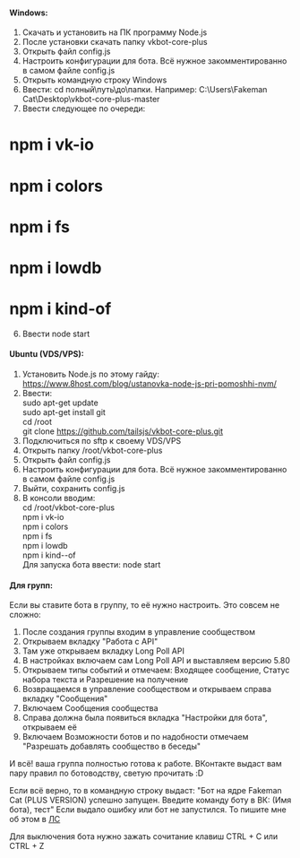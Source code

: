 #### Windows:
1. Скачать и установить на ПК программу Node.js
2. После установки скачать папку vkbot-core-plus
3. Открыть файл config.js
4. Настроить конфигурации для бота. Всё нужное закомментированно в самом файле config.js
3. Открыть командную строку Windows
4. Ввести: cd полный\путь\до\папки. Например: C:\Users\Fakeman Cat\Desktop\vkbot-core-plus-master
5. Ввести следующее по очереди: 
# npm i vk-io
# npm i colors
# npm i fs
# npm i lowdb
# npm i kind-of
6. Ввести node start

#### Ubuntu (VDS/VPS):
1. Установить Node.js по этому гайду: https://www.8host.com/blog/ustanovka-node-js-pri-pomoshhi-nvm/
2. Ввести:</br>
  sudo apt-get update</br>
  sudo apt-get install git</br>
  cd /root</br>
  git clone https://github.com/tailsjs/vkbot-core-plus.git
4. Подключиться по sftp к своему VDS/VPS
3. Открыть папку /root/vkbot-core-plus
4. Открыть файл config.js
5. Настроить конфигурации для бота. Всё нужное закомментированно в самом файле config.js
6. Выйти, сохранить config.js
7. В консоли вводим:</br>
  cd /root/vkbot-core-plus</br>
  npm i vk-io</br>
  npm i colors</br>
  npm i fs</br>
  npm i lowdb</br>
  npm i kind--of</br>
  Для запуска бота ввести: node start</br>

#### Для групп:
Если вы ставите бота в группу, то её нужно настроить. Это совсем не сложно:
1. После создания группы входим в управление сообществом
2. Открываем вкладку "Работа с API"
3. Там уже открываем вкладку Long Poll API
4. В настройках включаем сам Long Poll API и выставляем версию 5.80
5. Открываем типы событий и отмечаем: Входящее сообщение, Статус набора текста и Разрешение на получение
6. Возвращаемся в управление сообществом и открываем справа вкладку "Сообщения"
7. Включаем Сообщения сообщества
8. Справа должна была появиться вкладка "Настройки для бота", открываем её
9. Включаем Возможности ботов и по надобности отмечаем "Разрешать добавлять сообщество в беседы"

И всё! ваша группа полностью готова к работе. ВКонтакте выдаст вам пару правил по ботоводству, светую прочитать :D

Если всё верно, то в командную строку выдаст: "Бот на ядре Fakeman Cat (PLUS VERSION) успешно запущен. Введите команду боту в ВК: (Имя бота), тест"
Если выдало ошибку или бот не запустился. То пишите мне об этом в [ЛС](https://vk.com/im?sel=236908027)

Для выключения бота нужно зажать сочитание клавиш CTRL + C или CTRL + Z

